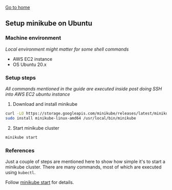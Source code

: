 [Go to home](/learning-cloud-k8s)
## Setup minikube on Ubuntu
### Machine environment
*Local environment might matter for some shell commands*
   - AWS EC2 instance
   - OS Ubuntu 20.x

### Setup steps
*All commands mentioned in the guide are executed inside post doing SSH into AWS EC2 ubuntu instance*

1. Download and install minikube
```bash
curl -LO https://storage.googleapis.com/minikube/releases/latest/minikube-linux-amd64
sudo install minikube-linux-amd64 /usr/local/bin/minikube
```

2. Start minikube cluster
```bash
minikube start
```

### References
Just a couple of steps are mentioned here to show how simple it's to start a minikube cluster. There are many commands, most of which are executed using `kubectl`.

Follow [minikube start](https://minikube.sigs.k8s.io/docs/start/) for details.